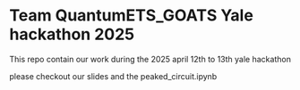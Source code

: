 # Team QuantumETS_GOATS Yale hackathon 2025

This repo contain our work during the 2025 april 12th to 13th yale hackathon

please checkout our slides and the peaked_circuit.ipynb
